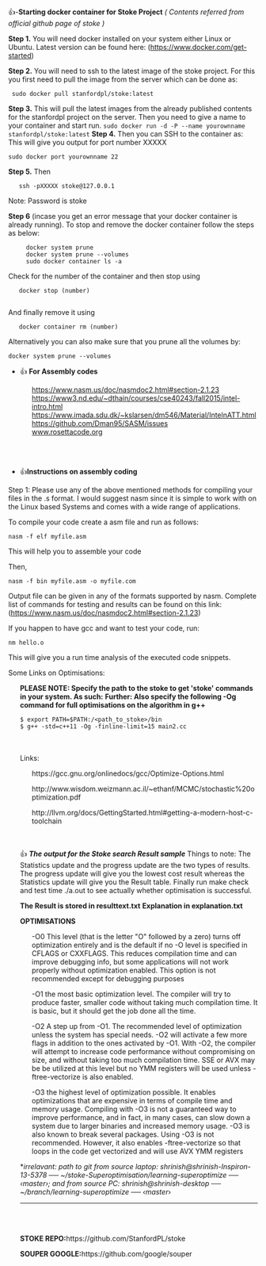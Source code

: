:+1:-**Starting docker container for Stoke Project** 
*( Contents referred from official github page of stoke )*


<strong>Step 1.</strong> You will need docker installed on your system either Linux or Ubuntu. Latest version can be found here: (https://www.docker.com/get-started)

<strong>Step 2.</strong> You will need to ssh to the latest image of the stoke project. For this you first need to pull the image from the server which can be done as:
   ```
    sudo docker pull stanfordpl/stoke:latest
   ```
<strong>Step 3.</strong> This will pull the latest images from the already published contents for the stanfordpl project on the server. Then you need to give a name to your container and start run.
    ```
    sudo docker run -d -P --name yourownname stanfordpl/stoke:latest
    ```
<strong>Step 4.</strong> Then you can SSH to the container as: This will give you output for port number XXXXX
   
  ```
  sudo docker port yourownname 22
  ```
<strong>Step 5.</strong>  Then 
  ```
     ssh -pXXXXX stoke@127.0.0.1
  ```
  Note: Password is stoke
  
<strong>Step 6</strong> (incase you get an error message that your docker container is already running). To stop and remove the docker container follow the steps as below:

```
     docker system prune
     docker system prune --volumes
     sudo docker container ls -a
```
Check for the number of the container and then stop using 

```
   docker stop (number)
   
```

And finally remove it using

``` 
   docker container rm (number)
```
Alternatively you can also make sure that you prune all the volumes by:

```
docker system prune --volumes

```

  
- :+1: <strong>For Assembly codes</strong><ol>https://www.nasm.us/doc/nasmdoc2.html#section-2.1.23</ol>
                          <ol>https://www3.nd.edu/~dthain/courses/cse40243/fall2015/intel-intro.html</ol> 
                          <ol>https://www.imada.sdu.dk/~kslarsen/dm546/Material/IntelnATT.html </ol>
                         <ol>https://github.com/Dman95/SASM/issues </ol>
                          <ol>www.rosettacode.org</ol>
  <br>
  
  </br>
-  :+1:**Instructions on assembly coding**
  
  Step 1: Please use any of the above mentioned methods for compiling your files in the .s format. I would suggest nasm since it is simple to work with on the Linux based Systems and comes with a wide range of applications. 
  
  To compile your code create a asm file and run as follows: 
  ```
  nasm -f elf myfile.asm
  
  ```
  This will help you to assemble your code
  
  Then, 
   
   ```
   nasm -f bin myfile.asm -o myfile.com
   
   ```
   Output file can be given in any of the formats supported by nasm. Complete list of commands for testing and results can be found on this link: 
   (https://www.nasm.us/doc/nasmdoc2.html#section-2.1.23)
   
   If you happen to have gcc and want to test your code, run:
   ```
   nm hello.o
   
   ```
   This will give you a run time analysis of the executed code snippets.
   
   Some Links on Optimisations: 
      <ul>
   
   **PLEASE NOTE: Specify the path to the stoke to get 'stoke' commands in your system. As such:**
   **Further: Also specify the following -Og command for full optimisations on the algorithm in g++**
   
   ```
   $ export PATH=$PATH:/<path_to_stoke>/bin
   $ g++ -std=c++11 -Og -finline-limit=15 main2.cc
   
   ```
<br>
</br>
      Links: <ol>https://gcc.gnu.org/onlinedocs/gcc/Optimize-Options.html</ol>
             <ol>http://www.wisdom.weizmann.ac.il/~ethanf/MCMC/stochastic%20optimization.pdf</ol>
             <ol>http://llvm.org/docs/GettingStarted.html#getting-a-modern-host-c-toolchain</ol>

<br>

</br>

 :+1:  ***The output for the Stoke search Result sample***
   Things to note: The Statistics update and the progress update are the two types of results. The progress update will give you the lowest cost result whereas the Statistics update will give you the Result table. Finally run make check and test time ./a.out to see actually whether optimisation is successful.
   
   
   <strong>The Result is stored in resulttext.txt</strong>
   <strong>Explanation in explanation.txt</strong>
   
   <strong><h>OPTIMISATIONS</strong></h>
   <ol> -O0 This level (that is the letter "O" followed by a zero) turns off optimization entirely and is the default if no -O level is specified in CFLAGS or CXXFLAGS. This reduces compilation time and can improve debugging info, but some applications will not work properly without optimization enabled. This option is not recommended except for debugging purposes</ol>
   <ol> -O1 the most basic optimization level. The compiler will try to produce faster, smaller code without taking much compilation time. It is basic, but it should get the job done all the time.</ol>
   <ol> -O2 A step up from -O1. The recommended level of optimization unless the system has special needs. -O2 will activate a few more flags in addition to the ones activated by -O1. With -O2, the compiler will attempt to increase code performance without compromising on size, and without taking too much compilation time. SSE or AVX may be be utilized at this level but no YMM registers will be used unless -ftree-vectorize is also enabled.</ol>
   <ol> -O3 the highest level of optimization possible. It enables optimizations that are expensive in terms of compile time and memory usage. Compiling with -O3 is not a guaranteed way to improve performance, and in fact, in many cases, can slow down a system due to larger binaries and increased memory usage. -O3 is also known to break several packages. Using -O3 is not recommended. However, it also enables -ftree-vectorize so that loops in the code get vectorized and will use AVX YMM registers </ol>


 ***irrelavant: path to git from source laptop: shrinish@shrinish-Inspiron-13-5378 ── ~/stoke-Superoptimisation/learning-superoptimize ── ‹master*›; and from source PC: shrinish@shrinish-desktop ── ~/branch/learning-superoptimize ── ‹master*› 
 ***



<br>


</br>

<p><strong>STOKE REPO:</strong>https://github.com/StanfordPL/stoke</p>
<p><strong>SOUPER GOOGLE:</strong>https://github.com/google/souper</p>
